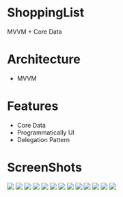 # ShoppingList
MVVM + Core Data

# Architecture
- MVVM

# Features
- Core Data
- Programmatically UI
- Delegation Pattern

# ScreenShots
![](https://github.com/habipyesilyurt17/ShoppingList/blob/main/ShoppingList/ScreenShots/launchScreen.png) ![](https://github.com/habipyesilyurt17/ShoppingList/blob/main/ShoppingList/ScreenShots/shoppinglist.png) ![](https://github.com/habipyesilyurt17/ShoppingList/blob/main/ShoppingList/ScreenShots/menu.png) 
![](https://github.com/habipyesilyurt17/ShoppingList/blob/main/ShoppingList/ScreenShots/categories.png) ![](https://github.com/habipyesilyurt17/ShoppingList/blob/main/ShoppingList/ScreenShots/categoriesAction.png) ![](https://github.com/habipyesilyurt17/ShoppingList/blob/main/ShoppingList/ScreenShots/categoriesUpdate.png)
![](https://github.com/habipyesilyurt17/ShoppingList/blob/main/ShoppingList/ScreenShots/createCategory.png) ![](https://github.com/habipyesilyurt17/ShoppingList/blob/main/ShoppingList/ScreenShots/images.png) ![](https://github.com/habipyesilyurt17/ShoppingList/blob/main/ShoppingList/ScreenShots/createImage.png)
![](https://github.com/habipyesilyurt17/ShoppingList/blob/main/ShoppingList/ScreenShots/deleteImage.png) ![](https://github.com/habipyesilyurt17/ShoppingList/blob/main/ShoppingList/ScreenShots/shoppingListOverlay.png) ![](https://github.com/habipyesilyurt17/ShoppingList/blob/main/ShoppingList/ScreenShots/imageOverlay.png) ![](https://github.com/habipyesilyurt17/ShoppingList/blob/main/ShoppingList/ScreenShots/createImageOverlay.png)
